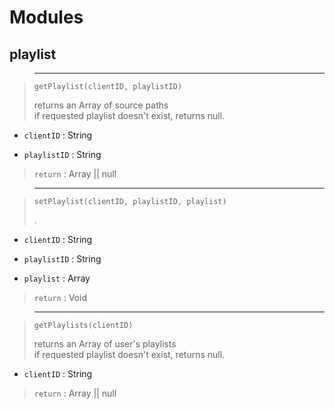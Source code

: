 # Modules

## playlist

> * * *

> `getPlaylist(clientID, playlistID)`
>
> returns an Array of source paths  
if requested playlist doesn't exist, returns null.

- `clientID` : String

- `playlistID` : String

> `return` : Array || null


> * * *

> `setPlaylist(clientID, playlistID, playlist)`
>
> .

- `clientID` : String

- `playlistID` : String

- `playlist` : Array

> `return` : Void


> * * *

> `getPlaylists(clientID)`
>
> returns an Array of user's playlists  
if requested playlist doesn't exist, returns null.

- `clientID` : String

> `return` : Array || null
